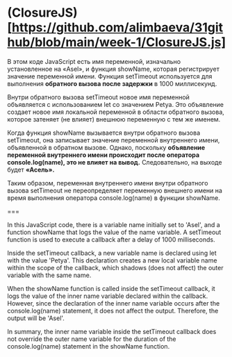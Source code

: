 (ClosureJS)[https://github.com/alimbaeva/31github/blob/main/week-1/ClosureJS.js]
===

В этом коде JavaScript есть имя переменной, изначально установленное на «Asel», и функция showName, которая регистрирует значение переменной имени. Функция setTimeout используется для выполнения **обратного вызова после задержки** в 1000 миллисекунд.

Внутри обратного вызова setTimeout новое имя переменной объявляется с использованием let со значением Petya. Это объявление создает новое имя локальной переменной в области обратного вызова, которое затеняет (не влияет) внешнюю переменную с тем же именем.

Когда функция showName вызывается внутри обратного вызова setTimeout, она записывает значение переменной внутреннего имени, объявленной в обратном вызове. Однако, поскольку **объявление переменной внутреннего имени происходит после оператора console.log(name), это не влияет на вывод.** Следовательно, на выходе будет **«Асель».**

Таким образом, переменная внутреннего имени внутри обратного вызова setTimeout не переопределяет переменную внешнего имени на время выполнения оператора console.log(name) в функции showName.

===

In this JavaScript code, there is a variable name initially set to 'Asel', and a function showName that logs the value of the name variable. A setTimeout function is used to execute a callback after a delay of 1000 milliseconds.

Inside the setTimeout callback, a new variable name is declared using let with the value 'Petya'. This declaration creates a new local variable name within the scope of the callback, which shadows (does not affect) the outer variable with the same name.

When the showName function is called inside the setTimeout callback, it logs the value of the inner name variable declared within the callback. However, since the declaration of the inner name variable occurs after the console.log(name) statement, it does not affect the output. Therefore, the output will be 'Asel'.

In summary, the inner name variable inside the setTimeout callback does not override the outer name variable for the duration of the console.log(name) statement in the showName function.